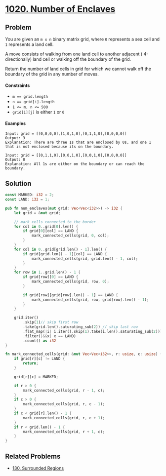# [1020. Number of Enclaves](https://leetcode.com/problems/number-of-enclaves/)

## Problem

You are given an `m x n` binary matrix grid, where `0` represents a sea cell
and `1` represents a land cell.

A move consists of walking from one land cell to another adjacent (
4-directionally) land cell or walking off the boundary of the grid.

Return the number of land cells in grid for which we cannot walk off the
boundary of the grid in any number of moves.

#### Constraints

* `m == grid.length`
* `n == grid[i].length`
* `1 <= m, n <= 500`
* `grid[i][j]` is either `1` or `0`

#### Examples

```text
Input: grid = [[0,0,0,0],[1,0,1,0],[0,1,1,0],[0,0,0,0]]
Output: 3
Explanation: There are three 1s that are enclosed by 0s, and one 1 that is not enclosed because its on the boundary.
```

```text
Input: grid = [[0,1,1,0],[0,0,1,0],[0,0,1,0],[0,0,0,0]]
Output: 0
Explanation: All 1s are either on the boundary or can reach the boundary.
```

## Solution

```rust
const MARKED: i32 = 2;
const LAND: i32 = 1;

pub fn num_enclaves(mut grid: Vec<Vec<i32>>) -> i32 {
    let grid = &mut grid;

    // mark cells connected to the border
    for col in 0..grid[0].len() {
        if grid[0][col] == LAND {
            mark_connected_cells(grid, 0, col);
        }
    }
    for col in 0..grid[grid.len() - 1].len() {
        if grid[grid.len() - 1][col] == LAND {
            mark_connected_cells(grid, grid.len() - 1, col);
        }
    }
    for row in 1..grid.len() - 1 {
        if grid[row][0] == LAND {
            mark_connected_cells(grid, row, 0);
        }

        if grid[row][grid[row].len() - 1] == LAND {
            mark_connected_cells(grid, row, grid[row].len() - 1);
        }
    }

    grid.iter()
        .skip(1)// skip first row
        .take(grid.len().saturating_sub(2)) // skip last row
        .flat_map(|i| i.iter().skip(1).take(i.len().saturating_sub(2)))
        .filter(|&&x| x == LAND)
        .count() as i32
}

fn mark_connected_cells(grid: &mut Vec<Vec<i32>>, r: usize, c: usize) {
    if grid[r][c] != LAND {
        return;
    }

    grid[r][c] = MARKED;

    if r > 0 {
        mark_connected_cells(grid, r - 1, c);
    }
    if c > 0 {
        mark_connected_cells(grid, r, c - 1);
    }
    if c < grid[r].len() - 1 {
        mark_connected_cells(grid, r, c + 1);
    }
    if r < grid.len() - 1 {
        mark_connected_cells(grid, r + 1, c);
    }
}
```

## Related Problems

* [130. Surrounded Regions](/100%20-%20199/130%20-%20Surrounded%20Regions.md)
